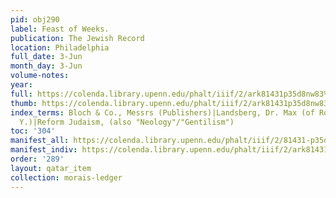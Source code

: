 ```yaml
---
pid: obj290
label: Feast of Weeks.
publication: The Jewish Record
location: Philadelphia
full_date: 3-Jun
month_day: 3-Jun
volume-notes:
year:
full: https://colenda.library.upenn.edu/phalt/iiif/2/ark81431p35d8nw83%2FSHA256E-s8253249--3dd67d98758e565a4d7ba8067ed8db81155ed4e024e6671faa89e62a6cd6e9b2.jpeg/full/3500,/0/default.jpg
thumb: https://colenda.library.upenn.edu/phalt/iiif/2/ark81431p35d8nw83%2FSHA256E-s8253249--3dd67d98758e565a4d7ba8067ed8db81155ed4e024e6671faa89e62a6cd6e9b2.jpeg/full/!200,200/0/default.jpg
index_terms: Bloch & Co., Messrs (Publishers)|Landsberg, Dr. Max (of Rochester, N.
  Y.)|Reform Judaism, (also "Neology"/"Gentilism")
toc: '304'
manifest_all: https://colenda.library.upenn.edu/phalt/iiif/2/81431-p35d8nw83/manifest
manifest_indiv: https://colenda.library.upenn.edu/phalt/iiif/2/ark81431p35d8nw83%2FSHA256E-s8253249--3dd67d98758e565a4d7ba8067ed8db81155ed4e024e6671faa89e62a6cd6e9b2.jpeg
order: '289'
layout: qatar_item
collection: morais-ledger
---
```

